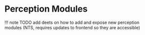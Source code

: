 # Perception Modules

!!! note
    TODO add deets on how to add and expose new perception modules (NTS, requires updates to frontend so they are accessible)